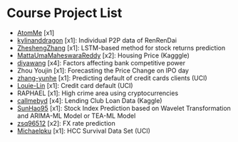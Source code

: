 # Course Project List


* [AtomMe](https://github.com/AtomMe/PHBS_TQFML/tree/master/Project) [x1]
* [kylinanddragon](https://github.com/kylinanddragon/GITHUB_1701213097-PHBS_TQFML-Project) [x1]: Individual P2P data of RenRenDai
* [ZheshengZhang](https://github.com/ZheshengZhang/ZheshengZhang-PHBS_TQFML-Project) [x1]: LSTM-based method for stock returns prediction
* [MattaUmaMaheswaraReddy](http://www.github.com/MattaUmaMaheswaraReddy/PHBS_ML_Project) [x2]: Housing Price (Kagggle)
* [diyawang](https://github.com/diyawang/PHBS_TQFML) [x4]: Factors affecting bank competitive power
* Zhou Youjin [x1]: Forecasting the Price Change on IPO day
* [zhang-yunhe](https://github.com/zhang-yunhe/PHBS_TQFML-Project) [x1]: Predicting default of credit cards clients (UCI)
* [Louie-Lin](https://github.com/Louie-Lin/PHBS_TQFML/tree/master/Project) [x1]: Credit card default (UCI)
* RAPHAEL [x1]: High crime area using cryptocurrencies
* [callmebyd](https://github.com/callmebyd/PHBS_TQFML/tree/master/Project) [x4]: Lending Club Loan Data (Kaggle)
* [SunHao95](https://github.com/SunHao95/PHBS_TQFML-Stock-Index-Prediction-based-on-Wavelet-Transformation-and-ARIMA-ML-Model-or-TEA-ML-Model) [x1]: Stock Index Prediction based on Wavelet Transformation and ARIMA-ML Model or TEA-ML Model
* [zsq96512](https://github.com/zsq96512/zsq96512-PHBS_TQFML-Project) [x2]: FX rate prediction
* [Michaelpku](https://github.com/Michaelpku/PHBS_TQFML) [x1]: HCC Survival Data Set (UCI)


